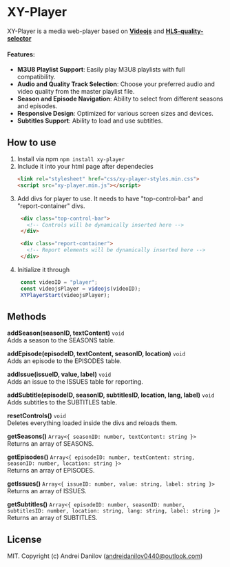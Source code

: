 # XY-Player

XY-Player is a media web-player based on [**Videojs**](https://github.com/videojs/video.js) and [**HLS-quality-selector**](https://github.com/chrisboustead/videojs-hls-quality-selector)

#### Features:
- **M3U8 Playlist Support**: Easily play M3U8 playlists with full compatibility.
- **Audio and Quality Track Selection**: Choose your preferred audio and video quality from the master playlist file.
- **Season and Episode Navigation**: Ability to select from different seasons and episodes.
- **Responsive Design**: Optimized for various screen sizes and devices.
- **Subtitles Support**: Ability to load and use subtitles.



## How to use
1. Install via npm `npm install xy-player`
2. Include it into your html page after dependecies
   ```html
   <link rel="stylesheet" href="css/xy-player-styles.min.css">
   <script src="xy-player.min.js"></script>
   ```
3. Add divs for player to use. It needs to have "top-control-bar" and "report-container" divs.
   ```html
    <div class="top-control-bar">
      <!-- Controls will be dynamically inserted here -->
    </div>

    <div class="report-container">
      <!-- Report elements will be dynamically inserted here -->
    </div>
   ```
4. Initialize it through
   ```javascript
    const videoID = "player";
    const videojsPlayer = videojs(videoID);
    XYPlayerStart(videojsPlayer);
   ```
## Methods

**addSeason(seasonID, textContent)** `void`  
Adds a season to the SEASONS table.

**addEpisode(episodeID, textContent, seasonID, location)** `void`  
Adds an episode to the EPISODES table.

**addIssue(issueID, value, label)** `void`  
Adds an issue to the ISSUES table for reporting.

**addSubtitle(episodeID, seasonID, subtitlesID, location, lang, label)** `void`  
Adds subtitles to the SUBTITLES table.

**resetControls()** `void`  
Deletes everything loaded inside the divs and reloads them.

**getSeasons()** `Array<{ seasonID: number, textContent: string }>`  
Returns an array of SEASONS.

**getEpisodes()** `Array<{ episodeID: number, textContent: string, seasonID: number, location: string }>`  
Returns an array of EPISODES.

**getIssues()** `Array<{ issueID: number, value: string, label: string }>`  
Returns an array of ISSUES.

**getSubtitles()** `Array<{ episodeID: number, seasonID: number, subtitlesID: number, location: string, lang: string, label: string }>`  
Returns an array of SUBTITLES.

## License
MIT. Copyright (c) Andrei Danilov (andreidanilov0440@outlook.com)
